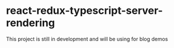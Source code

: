 # react-redux-typescript-server-rendering
This project is still in development and will be using for blog demos
